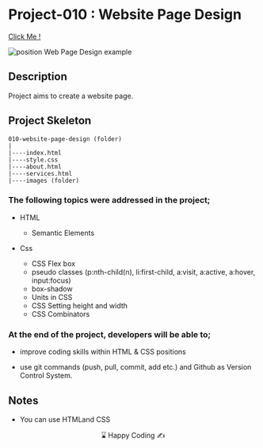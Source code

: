 # Project-010 : Website Page Design




[Click Me !](kaplanh.github.io/website-page-design/)

![position Web Page Design example](https://github.com/kaplanh/position-practice/assets/101884444/624f4526-2a1e-4ce8-aa66-c07897274e5d)



## Description

Project aims to create a website page.


## Project Skeleton 

```
010-website-page-design (folder)
|
|----index.html  
|----style.css   
|----about.html
|----services.html 		
|----images (folder)
```


### The following topics were addressed in the project;

-   HTML
    - Semantic Elements
  
-   Css
    -   CSS Flex box
    -   pseudo classes (p:nth-child(n), li:first-child, a:visit, a:active, a:hover, input:focus) 
    -   box-shadow
    -   Units in CSS
    -   CSS Setting height and width
    -   CSS Combinators



### At the end of the project, developers will be able to;

-   improve coding skills within HTML & CSS positions

-   use git commands (push, pull, commit, add etc.) and Github as Version Control System.

## Notes

-   You can use HTMLand CSS

<center> ⌛ Happy Coding  ✍ </center>


